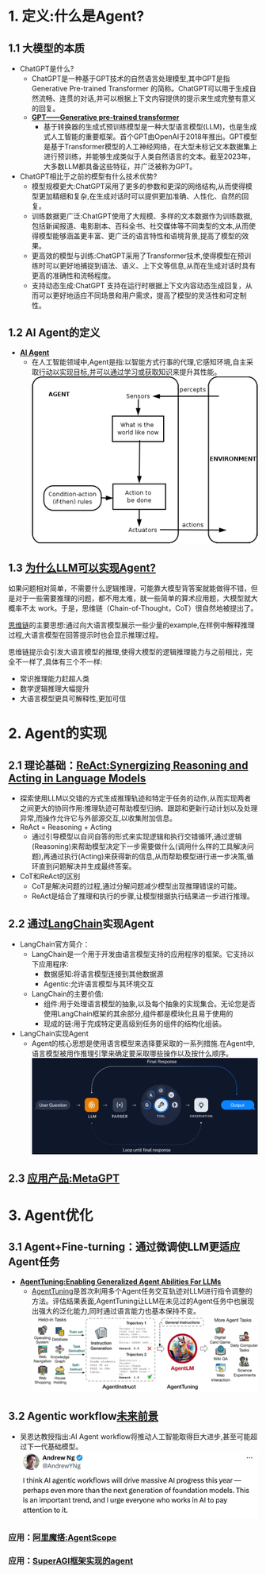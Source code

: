 # 1. 定义:什么是Agent?
## 1.1 大模型的本质
- ChatGPT是什么?
    - ChatGPT是一种基于GPT技术的自然语言处理模型,其中GPT是指Generative Pre-trained Transformer 的简称。ChatGPT可以用于生成自然流畅、连贯的对话,并可以根据上下文内容提供的提示来生成完整有意义的回复。
    - **[GPT——Generative pre-trained transformer](https://en.wikipedia.org/wiki/Generative_pre-trained_transformer)**
        - 基于转换器的生成式预训练模型是一种大型语言模型(LLM)，也是生成式人工智能的重要框架。首个GPT由OpenAI于2018年推出。GPT模型是基于Transformer模型的人工神经网络，在大型未标记文本数据集上进行预训练，并能够生成类似于人类自然语言的文本。截至2023年，大多数LLM都具备这些特征，并广泛被称为GPT。
- ChatGPT相比于之前的模型有什么技术优势?
    - 模型规模更大:ChatGPT采用了更多的参数和更深的网络结构,从而使得模型更加精细和复杂,在生成对话时可以提供更加准确、人性化、自然的回复。
    - 训练数据更广泛:ChatGPT使用了大规模、多样的文本数据作为训练数据,包括新闻报道、电影剧本、百科全书、社交媒体等不同类型的文本,从而使得模型能够涵盖更丰富、更广泛的语言特性和语境背景,提高了模型的效果。
    - 更高效的模型与训练:ChatGPT采用了Transformer技术,使得模型在预训练时可以更好地捕捉到语法、语义、上下文等信息,从而在生成对话时具有更高的准确性和流畅程度。
    - 支持动态生成:ChatGPT 支持在运行时根据上下文内容动态生成回复，从而可以更好地适应不同场景和用户需求，提高了模型的灵活性和可定制性。
## 1.2 AI Agent的定义
- **[AI Agent](https://en.wikipedia.org/wiki/Intelligent_agent)**
    - 在人工智能领域中,Agent是指:以智能方式行事的代理,它感知环境,自主采取行动以实现目标,并可以通过学习或获取知识来提升其性能。
![AI Agent流程图](https://github.com/ShanHaiAI/KuaFu/blob/main/2_应用开发/1_Agent/workflow/IntelligentAgent-SimpleReflex.png)
## 1.3 [为什么LLM可以实现Agent?](https://www.zhihu.com/tardis/zm/art/629087587?source_id=1003)
  如果问题相对简单，不需要什么逻辑推理，可能靠大模型背答案就能做得不错，但是对于一些需要推理的问题，都不用太难，就一些简单的算术应用题，大模型就大概率不太 work。于是，思维链（Chain-of-Thought，CoT）很自然地被提出了。
    
  [思维链](https://arxiv.org/abs/2201.11903)的主要思想:通过向大语言模型展示一些少量的example,在样例中解释推理过程,大语言模型在回答提示时也会显示推理过程。
  
  思维链提示会引发大语言模型的推理,使得大模型的逻辑推理能力与之前相比，完全不一样了,具体有三个不一样:
  - 常识推理能力赶超人类
  - 数学逻辑推理大幅提升
  - 大语言模型更具可解释性,更加可信

# 2. Agent的实现
## 2.1 理论基础：**[ReAct:Synergizing Reasoning and Acting in Language Models](https://arxiv.org/abs/2210.03629)**
  - 探索使用LLM以交错的方式生成推理轨迹和特定于任务的动作,从而实现两者之间更大的协同作用:推理轨迹可帮助模型归纳、跟踪和更新行动计划以及处理异常,而操作允许它与外部源交互,以收集附加信息。
  - ReAct = Reasoning + Acting
    - 通过引导模型以自问自答的形式来实现逻辑和执行交错循环,通过逻辑(Reasoning)来帮助模型决定下一步需要做什么(调用什么样的工具解决问题),再通过执行(Acting)来获得新的信息,从而帮助模型进行进一步决策,循环直到问题解决并生成最终答案。
  - CoT和ReAct的区别
    - CoT是解决问题的过程,通过分解问题减少模型出现推理错误的可能。
    - ReAct是结合了推理和执行的步骤,让模型根据执行结果进一步进行推理。
## 2.2 通过[LangChain](https://python.langchain.com/docs/get_started/introduction.html)实现Agent
- LangChain官方简介：
  - LangChain是一个用于开发由语言模型支持的应用程序的框架。它支持以下应用程序:
    - 数据感知:将语言模型连接到其他数据源
    - Agentic:允许语言模型与其环境交互
  - LangChain的主要价值:
    - 组件:用于处理语言模型的抽象,以及每个抽象的实现集合。无论您是否使用LangChain框架的其余部分,组件都是模块化且易于使用的
    - 现成的链:用于完成特定更高级别任务的组件的结构化组装。
- LangChain实现Agent
  - Agent的核心思想是使用语言模型来选择要采取的一系列措施.在Agent中,语言模型被用作推理引擎来确定要采取哪些操作以及按什么顺序。
![LangChain实现Agent](https://github.com/ShanHaiAI/KuaFu/blob/main/2_应用开发/1_Agent/workflow/langchain.png)
## 2.3 **[应用产品:MetaGPT](https://github.com/geekan/MetaGPT)**

# 3. Agent优化
## 3.1 Agent+Fine-turning：通过微调使LLM更适应Agent任务
- **[AgentTuning:Enabling Generalized Agent Abilities For LLMs](https://arxiv.org/abs/2310.12823)**
  - [AgentTuning](https://github.com/THUDM/AgentTuning)是首次利用多个Agent任务交互轨迹对LLM进行指令调整的方法。评估结果表面,AgentTuning让LLM在未见过的Agent任务中也展现出强大的泛化能力,同时通过语言能力也基本保持不变。
![AgentTuning](https://github.com/ShanHaiAI/KuaFu/blob/main/2_应用开发/1_Agent/workflow/tuning.png)

## 3.2 Agentic workflow[未来前景](https://mp.weixin.qq.com/s/QwkTp1N5DMGtXxi56nTBew)
- 吴恩达教授指出:AI Agent workflow将推动人工智能取得巨大进步,甚至可能超过下一代基础模型。
  ![吴恩达教授的观点](https://github.com/ShanHaiAI/KuaFu/blob/main/2_应用开发/1_Agent/workflow/future_agent.png)

### 应用：[阿里魔搭:AgentScope](https://modelscope.github.io/agentscope/zh_CN/index.html)

### 应用：[SuperAGI框架实现的agent](https://ishaan-bhola.medium.com/building-autonomous-business-processes-using-ai-agent-workflows-216c30ae0ae1)


